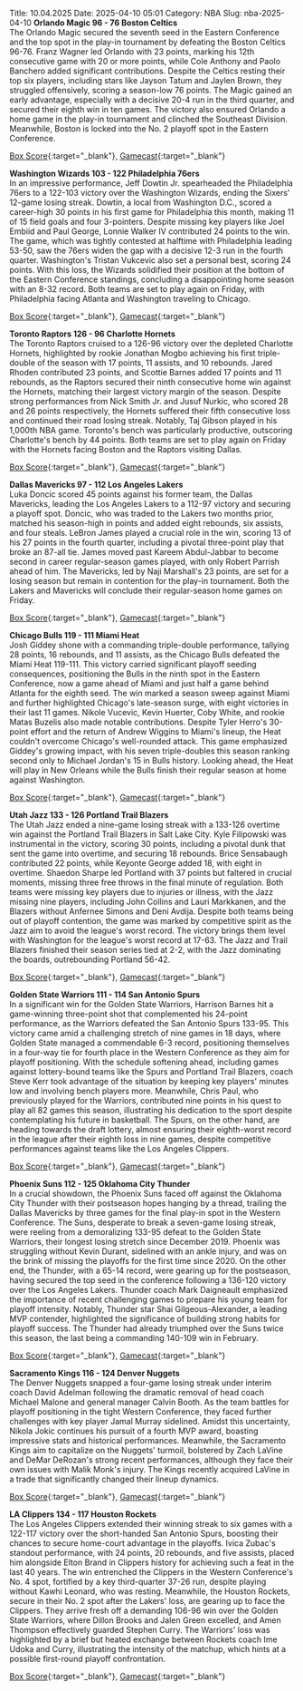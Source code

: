 Title: 10.04.2025
Date: 2025-04-10 05:01
Category: NBA 
Slug: nba-2025-04-10 
**Orlando Magic 96 - 76 Boston Celtics**  
The Orlando Magic secured the seventh seed in the Eastern Conference and the top spot in the play-in tournament by defeating the Boston Celtics 96-76. Franz Wagner led Orlando with 23 points, marking his 12th consecutive game with 20 or more points, while Cole Anthony and Paolo Banchero added significant contributions. Despite the Celtics resting their top six players, including stars like Jayson Tatum and Jaylen Brown, they struggled offensively, scoring a season-low 76 points. The Magic gained an early advantage, especially with a decisive 20-4 run in the third quarter, and secured their eighth win in ten games. The victory also ensured Orlando a home game in the play-in tournament and clinched the Southeast Division. Meanwhile, Boston is locked into the No. 2 playoff spot in the Eastern Conference. 

[Box Score](/game/bos-vs-orl-0022401156/box-score){:target="_blank"}, [Gamecast](/game/bos-vs-orl-0022401156){:target="_blank"}<br>

**Washington Wizards 103 - 122 Philadelphia 76ers**  
In an impressive performance, Jeff Dowtin Jr. spearheaded the Philadelphia 76ers to a 122-103 victory over the Washington Wizards, ending the Sixers' 12-game losing streak. Dowtin, a local from Washington D.C., scored a career-high 30 points in his first game for Philadelphia this month, making 11 of 15 field goals and four 3-pointers. Despite missing key players like Joel Embiid and Paul George, Lonnie Walker IV contributed 24 points to the win. The game, which was tightly contested at halftime with Philadelphia leading 53-50, saw the 76ers widen the gap with a decisive 12-3 run in the fourth quarter. Washington's Tristan Vukcevic also set a personal best, scoring 24 points. With this loss, the Wizards solidified their position at the bottom of the Eastern Conference standings, concluding a disappointing home season with an 8-32 record. Both teams are set to play again on Friday, with Philadelphia facing Atlanta and Washington traveling to Chicago. 

[Box Score](/game/phi-vs-was-0022401157/box-score){:target="_blank"}, [Gamecast](/game/phi-vs-was-0022401157){:target="_blank"}<br>

**Toronto Raptors 126 - 96 Charlotte Hornets**  
The Toronto Raptors cruised to a 126-96 victory over the depleted Charlotte Hornets, highlighted by rookie Jonathan Mogbo achieving his first triple-double of the season with 17 points, 11 assists, and 10 rebounds. Jared Rhoden contributed 23 points, and Scottie Barnes added 17 points and 11 rebounds, as the Raptors secured their ninth consecutive home win against the Hornets, matching their largest victory margin of the season. Despite strong performances from Nick Smith Jr. and Jusuf Nurkic, who scored 28 and 26 points respectively, the Hornets suffered their fifth consecutive loss and continued their road losing streak. Notably, Taj Gibson played in his 1,000th NBA game. Toronto's bench was particularly productive, outscoring Charlotte's bench by 44 points. Both teams are set to play again on Friday with the Hornets facing Boston and the Raptors visiting Dallas. 

[Box Score](/game/cha-vs-tor-0022401158/box-score){:target="_blank"}, [Gamecast](/game/cha-vs-tor-0022401158){:target="_blank"}<br>

**Dallas Mavericks 97 - 112 Los Angeles Lakers**  
Luka Doncic scored 45 points against his former team, the Dallas Mavericks, leading the Los Angeles Lakers to a 112-97 victory and securing a playoff spot. Doncic, who was traded to the Lakers two months prior, matched his season-high in points and added eight rebounds, six assists, and four steals. LeBron James played a crucial role in the win, scoring 13 of his 27 points in the fourth quarter, including a pivotal three-point play that broke an 87-all tie. James moved past Kareem Abdul-Jabbar to become second in career regular-season games played, with only Robert Parrish ahead of him. The Mavericks, led by Naji Marshall's 23 points, are set for a losing season but remain in contention for the play-in tournament. Both the Lakers and Mavericks will conclude their regular-season home games on Friday. 

[Box Score](/game/lal-vs-dal-0022401159/box-score){:target="_blank"}, [Gamecast](/game/lal-vs-dal-0022401159){:target="_blank"}<br>

**Chicago Bulls 119 - 111 Miami Heat**  
Josh Giddey shone with a commanding triple-double performance, tallying 28 points, 16 rebounds, and 11 assists, as the Chicago Bulls defeated the Miami Heat 119-111. This victory carried significant playoff seeding consequences, positioning the Bulls in the ninth spot in the Eastern Conference, now a game ahead of Miami and just half a game behind Atlanta for the eighth seed. The win marked a season sweep against Miami and further highlighted Chicago's late-season surge, with eight victories in their last 11 games. Nikole Vucevic, Kevin Huerter, Coby White, and rookie Matas Buzelis also made notable contributions. Despite Tyler Herro's 30-point effort and the return of Andrew Wiggins to Miami's lineup, the Heat couldn't overcome Chicago's well-rounded attack. This game emphasized Giddey's growing impact, with his seven triple-doubles this season ranking second only to Michael Jordan's 15 in Bulls history. Looking ahead, the Heat will play in New Orleans while the Bulls finish their regular season at home against Washington. 

[Box Score](/game/mia-vs-chi-0022401160/box-score){:target="_blank"}, [Gamecast](/game/mia-vs-chi-0022401160){:target="_blank"}<br>

**Utah Jazz 133 - 126 Portland Trail Blazers**  
The Utah Jazz ended a nine-game losing streak with a 133-126 overtime win against the Portland Trail Blazers in Salt Lake City. Kyle Filipowski was instrumental in the victory, scoring 30 points, including a pivotal dunk that sent the game into overtime, and securing 18 rebounds. Brice Sensabaugh contributed 22 points, while Keyonte George added 18, with eight in overtime. Shaedon Sharpe led Portland with 37 points but faltered in crucial moments, missing three free throws in the final minute of regulation. Both teams were missing key players due to injuries or illness, with the Jazz missing nine players, including John Collins and Lauri Markkanen, and the Blazers without Anfernee Simons and Deni Avdija. Despite both teams being out of playoff contention, the game was marked by competitive spirit as the Jazz aim to avoid the league's worst record. The victory brings them level with Washington for the league's worst record at 17-63. The Jazz and Trail Blazers finished their season series tied at 2-2, with the Jazz dominating the boards, outrebounding Portland 56-42. 

[Box Score](/game/por-vs-uta-0022401162/box-score){:target="_blank"}, [Gamecast](/game/por-vs-uta-0022401162){:target="_blank"}<br>

**Golden State Warriors 111 - 114 San Antonio Spurs**  
In a significant win for the Golden State Warriors, Harrison Barnes hit a game-winning three-point shot that complemented his 24-point performance, as the Warriors defeated the San Antonio Spurs 133-95. This victory came amid a challenging stretch of nine games in 18 days, where Golden State managed a commendable 6-3 record, positioning themselves in a four-way tie for fourth place in the Western Conference as they aim for playoff positioning. With the schedule softening ahead, including games against lottery-bound teams like the Spurs and Portland Trail Blazers, coach Steve Kerr took advantage of the situation by keeping key players' minutes low and involving bench players more. Meanwhile, Chris Paul, who previously played for the Warriors, contributed nine points in his quest to play all 82 games this season, illustrating his dedication to the sport despite contemplating his future in basketball. The Spurs, on the other hand, are heading towards the draft lottery, almost ensuring their eighth-worst record in the league after their eighth loss in nine games, despite competitive performances against teams like the Los Angeles Clippers. 

[Box Score](/game/sas-vs-gsw-0022401163/box-score){:target="_blank"}, [Gamecast](/game/sas-vs-gsw-0022401163){:target="_blank"}<br>

**Phoenix Suns 112 - 125 Oklahoma City Thunder**  
In a crucial showdown, the Phoenix Suns faced off against the Oklahoma City Thunder with their postseason hopes hanging by a thread, trailing the Dallas Mavericks by three games for the final play-in spot in the Western Conference. The Suns, desperate to break a seven-game losing streak, were reeling from a demoralizing 133-95 defeat to the Golden State Warriors, their longest losing stretch since December 2019. Phoenix was struggling without Kevin Durant, sidelined with an ankle injury, and was on the brink of missing the playoffs for the first time since 2020. On the other end, the Thunder, with a 65-14 record, were gearing up for the postseason, having secured the top seed in the conference following a 136-120 victory over the Los Angeles Lakers. Thunder coach Mark Daigneault emphasized the importance of recent challenging games to prepare his young team for playoff intensity. Notably, Thunder star Shai Gilgeous-Alexander, a leading MVP contender, highlighted the significance of building strong habits for playoff success. The Thunder had already triumphed over the Suns twice this season, the last being a commanding 140-109 win in February. 

[Box Score](/game/okc-vs-phx-0022401164/box-score){:target="_blank"}, [Gamecast](/game/okc-vs-phx-0022401164){:target="_blank"}<br>

**Sacramento Kings 116 - 124 Denver Nuggets**  
The Denver Nuggets snapped a four-game losing streak under interim coach David Adelman following the dramatic removal of head coach Michael Malone and general manager Calvin Booth. As the team battles for playoff positioning in the tight Western Conference, they faced further challenges with key player Jamal Murray sidelined. Amidst this uncertainty, Nikola Jokic continues his pursuit of a fourth MVP award, boasting impressive stats and historical performances. Meanwhile, the Sacramento Kings aim to capitalize on the Nuggets' turmoil, bolstered by Zach LaVine and DeMar DeRozan's strong recent performances, although they face their own issues with Malik Monk's injury. The Kings recently acquired LaVine in a trade that significantly changed their lineup dynamics. 

[Box Score](/game/den-vs-sac-0022401165/box-score){:target="_blank"}, [Gamecast](/game/den-vs-sac-0022401165){:target="_blank"}<br>

**LA Clippers 134 - 117 Houston Rockets**  
The Los Angeles Clippers extended their winning streak to six games with a 122-117 victory over the short-handed San Antonio Spurs, boosting their chances to secure home-court advantage in the playoffs. Ivica Zubac's standout performance, with 24 points, 20 rebounds, and five assists, placed him alongside Elton Brand in Clippers history for achieving such a feat in the last 40 years. The win entrenched the Clippers in the Western Conference's No. 4 spot, fortified by a key third-quarter 37-26 run, despite playing without Kawhi Leonard, who was resting. Meanwhile, the Houston Rockets, secure in their No. 2 spot after the Lakers' loss, are gearing up to face the Clippers. They arrive fresh off a demanding 106-96 win over the Golden State Warriors, where Dillon Brooks and Jalen Green excelled, and Amen Thompson effectively guarded Stephen Curry. The Warriors' loss was highlighted by a brief but heated exchange between Rockets coach Ime Udoka and Curry, illustrating the intensity of the matchup, which hints at a possible first-round playoff confrontation. 

[Box Score](/game/hou-vs-lac-0022401166/box-score){:target="_blank"}, [Gamecast](/game/hou-vs-lac-0022401166){:target="_blank"}<br>


